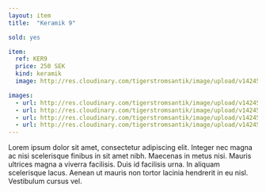 ```yaml
---
layout: item
title:  "Keramik 9"

sold: yes

item:
  ref: KER9
  price: 250 SEK
  kind: keramik
  image: http://res.cloudinary.com/tigerstromsantik/image/upload/v1424550896/keramik/Keramik_120.jpg

images:
  - url: http://res.cloudinary.com/tigerstromsantik/image/upload/v1424550896/keramik/Keramik_121.jpg
  - url: http://res.cloudinary.com/tigerstromsantik/image/upload/v1424550896/keramik/Keramik_122.jpg
  - url: http://res.cloudinary.com/tigerstromsantik/image/upload/v1424550896/keramik/Keramik_123.jpg
  - url: http://res.cloudinary.com/tigerstromsantik/image/upload/v1424550896/keramik/Keramik_124.jpg
---
```


Lorem ipsum dolor sit amet, consectetur adipiscing elit. Integer nec magna ac nisi scelerisque finibus in sit amet nibh. Maecenas in metus nisi. Mauris ultrices magna a viverra facilisis. Duis id facilisis urna. In aliquam scelerisque lacus. Aenean ut mauris non tortor lacinia hendrerit in eu nisl. Vestibulum cursus vel.
